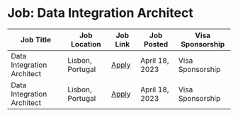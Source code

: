 # Job: Data Integration Architect

| Job Title | Job Location | Job Link | Job Posted | Visa Sponsorship |
| --- | --- | --- | --- | --- |
| Data Integration Architect | Lisbon, Portugal | [Apply](https://jobs.eu.lever.co/vwds/12eb21fb-2a6a-44de-972d-b37f2cc9a76b) | April 18, 2023 | Visa Sponsorship |
| Data Integration Architect | Lisbon, Portugal | [Apply](https://jobs.eu.lever.co/vwds/12eb21fb-2a6a-44de-972d-b37f2cc9a76b) | April 18, 2023 | Visa Sponsorship |
